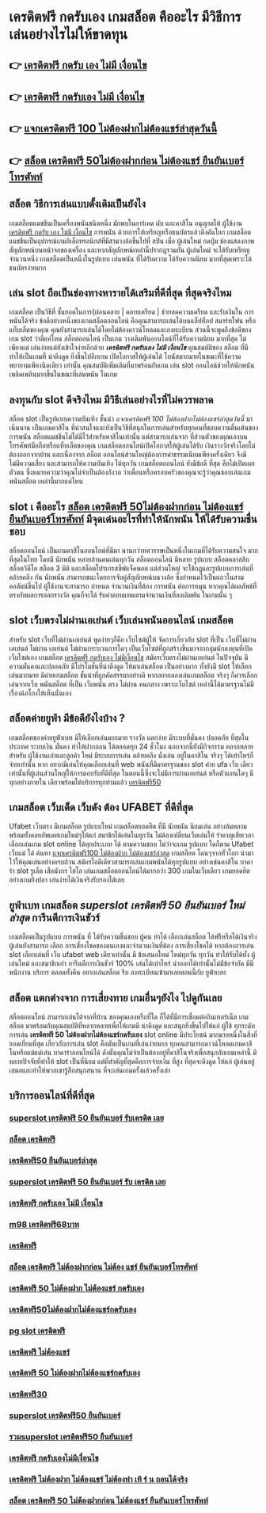 # เครดิตฟรี กดรับเอง  เกมสล็อต คืออะไร มีวิธีการเล่นอย่างไรไม่ให้ขาดทุน

## 👉 [เครดิตฟรี กดรับ เอง ไม่มี เงื่อนไข](https://ufabet-auto.io1.me)
## 👉 [เครดิตฟรี กดรับเอง ไม่มี เงื่อนไข](https://ufastar356.77m.io)
## 👉 [แจกเครดิตฟรี 100 ไม่ต้องฝากไม่ต้องแชร์ล่าสุดวันนี้](https://ufabet.77m.io)
## 👉 [สล็อต เครดิตฟรี 50ไม่ต้องฝากก่อน ไม่ต้องแชร์ ยืนยันเบอร์โทรศัพท์](https://ufabet.io1.me)

## สล็อต  วิธีการเล่นแบบดั้งเดิมเป็นยังไง

 เกมสล็อตแมชชีนเป็นเครื่องพนันชนิดหนึ่ง มักพบในอาร์เคด ผับ และคาสิโน อนุญาตให้ ผู้ใช้งาน  [เครดิตฟรี กดรับ เอง ไม่มี เงื่อนไข](https://ufastar356.77m.io) การพนัน ด้วยการใส่เหรียญหรือธนบัตรแล้วดึงคันโยก  เกมสล็อตแมชชีนเป็นอุปกรณ์เกมอิเล็กทรอนิกส์ที่มีสามวงล้อขึ้นไปที่ สปิน เมื่อ ผู้เล่นใหม่ กดปุ่ม ช่องแสดงภาพสัญลักษณ์บนหน้าจอของเครื่อง และหากสัญลักษณ์เหล่านี้ปรากฏรวมกัน  ผู้เล่นใหม่ จะได้รับเหรียญ จำนวนหนึ่ง  เกมสล็อตเป็นหนึ่งในรูปแบบ  เล่นพนัน ที่ได้รับความ  ได้รับความนิยม มากที่สุดเพราะได้ ธนบัตรง่ายมาก


## เล่น slot ถือเป็นช่องทางหารายได้เสริมที่ดีที่สุด ที่สุดจริงไหม

เกมสล็อต เป็นวิธีที่ ชั้นยอดในการ{ผ่อนคลาย | คลายเครียด | ช่วยลดความเครียด และรับเงินใน การพนันได้จริง ข้อดีอย่างหนึ่งของเกมสล็อตออนไลน์ คือคุณสามารถเล่นได้บนแล็ปท็อป สมาร์ทโฟน หรือแท็บเล็ตของคุณ คุณยังสามารถเล่นได้โดยไม่ต้องดาวน์โหลดและลงทะเบียน ส่วนนี้จะพูดถึงข้อดีของ เกม slot ว่าดีแค่ไหน  สล็อตออนไลน์ เป็นเกม  วางเดิมพันออนไลน์ที่ได้รับความนิยม มากที่สุด ไม่เพียงแต่ เล่นง่ายแต่ยังเข้าใจง่ายอีกด้วย ***เครดิตฟรี กดรับเอง ไม่มี เงื่อนไข*** คุณสมบัติของ สล็อต ที่มี ทำให้เป็นเกมที่ น่าดึงดูด ยิ่งขึ้นไปอีกเกม เปิดโอกาสให้ผู้เล่นได้ โบนัสมากมายในขณะที่ใช้ความพยายามเพียงนิดเดียว เท่านั้น คุณสมบัติเพิ่มเติมที่มาพร้อมกับเกม เล่น slot ออนไลน์ช่วยให้นักพนัน เพลิดเพลินมากขึ้นในขณะที่เล่นพนัน ในเกม


## ลงทุนกับ slot ดีจริงไหม มีวิธีเล่นอย่างไรที่ไม่ควรพลาด

 สล็อต slot เป็นรูปแบบความบันเทิง ชั้นนำ  *แจกเครดิตฟรี 100 ไม่ต้องฝากไม่ต้องแชร์ล่าสุดวันนี้* มาเนิ่นนาน เป็นเกมคาสิโน ที่น่าสนใจและยังเป็นวิธีที่สนุกในการเล่นสำหรับทุกคนที่ชอบความตื่นเต้นของการพนัน สล็อตแมชชีนไม่ได้มีไว้สำหรับคาสิโนเท่านั้น แต่สามารถเล่นจาก ที่ส่วนตัวของคุณเองบนโทรศัพท์มือถือหรือแท็บเล็ตของคุณ เกมสล็อตออนไลน์เปิดโอกาสให้ผู้เล่นได้รับ เงินรางวัลจริงโดยไม่ต้องออกจากบ้าน และเนื่องจาก สล็อต ออนไลน์ส่วนใหญ่ต้องการค่าธรรมเนียมเพียงครั้งเดียว จึงมี ไม่มีความเสี่ยง และสามารถให้ความบันเทิง  ได้ทุกวัน เกมสล็อตออนไลน์ ยังมีข้อดี ที่สุด คือไม่เปิดเผยตัวตน ซึ่งหมายความว่าคุณไม่จำเป็นต้องกังวล ว่าเพื่อนหรือครอบครัวของคุณจะรู้ว่าคุณชอบเล่นเกมพนันสล็อต เหล่านี้มากแค่ไหน


##  slot เ คืออะไร [สล็อต เครดิตฟรี 50ไม่ต้องฝากก่อน ไม่ต้องแชร์ ยืนยันเบอร์โทรศัพท์](https://heylink.me/madam168) มีจุดเด่นอะไรที่ทำให้นักพนัน ให้ได้รับความชื่นชอบ 

 สล็อตออนไลน์ เป็นเกมคาสิโนออนไลน์ที่มีมา นานกว่าทศวรรษเป็นหนึ่งในเกมที่ได้รับความสนใจ มากที่สุดในไทย โดยมี นักพนัน หลายล้านคนเล่นทุกวัน  สล็อตออนไลน์ มีหลาย รูปแบบ  สล็อตคลาสสิก สล็อตวิดีโอ สล็อต 3 มิติ และสล็อตโปรเกรสซีฟแจ็คพอต แต่ส่วนใหญ่ จะใช้กฎและรูปแบบการเล่นที่คล้ายคลึง กัน  นักพนัน สามารถชนะโดยการจับคู่สัญลักษณ์บนวงล้อ ซึ่งกำหนดไว้เป็นแถวในสามคอลัมน์ขึ้นไป  ผู้ใช้งานจะสามารถ กำหนด จำนวนเงินที่ต้อง การพนัน ต่อการหมุน หากคุณได้ผลลัพธ์ที่ตรงกับผลการออกรางวัล คุณก็จะได้ รับค่าตอบแทนตามจำนวนเงินที่ลงเดิมพัน ในเกมนั้น ๆ


##  slot เว็บตรงไม่ผ่านเอเย่นต์    เว็บเล่นพนันออนไลน์ เกมสล็อต

สำหรับ slot   เว็บที่ไม่ผ่านเอเย่นต์ พูดง่ายๆก็คือ เว็บไซต์ผู้ให้ จัดการเกี่ยวกับ slot  ที่เป็น  เว็บที่ไม่ผ่านเอเย่นต์ ไม่ผ่าน เอเย่นต์  ไม่ผ่านกระบวนการใดๆ เป็นเว็บไซต์ที่ถูกสร้างขึ้นมาจากกลุ่มนักลงทุนที่เปิดเว็บไซต์เอง เกมสล็อต   [เครดิตฟรี กดรับเอง ไม่มีเงื่อนไข](https://ufastar365.77m.io) สมัครเว็บตรงไม่ผ่านเอเย่นต์  ในปัจจุบัน มีความมั่นคงและปลอดภัย มีโปรโมชั่นที่น่าดึงดูด ให้มาเล่นสล็อต เป็นอย่างมาก ทั้งยังมี slot ให้เลือกเล่นมากมาย มีค่ายเกมสล็อต ชั้นนำที่ถูกคัดสรรมาอย่างดี หากอยากลองเล่นเกมสล็อต จริงๆ ก็ควรเลือกเล่นจากเว็บ พนันสล็อต ที่เป็น  เว็บพนัน ตรง   ไม่ผ่าน คนกลาง  เพราะเว็บไซต์ เหล่านี้ได้มาตรฐานไม่มีเรื่องฉ้อโกงให้เห็นนั่นเอง


## สล็อตค่ายยูฟ่า มีข้อดียังไงบ้าง ?
 เกมสล็อตของค่ายยูฟ่าเบท  มีให้เลือกเล่นมากมาย  รางวัล แตกง่าย มีระบบที่มั่นคง ปลอดภัย  ที่สุดในประเทศ  ระบบเงิน มั่นคง   ทำให้ฝากถอน ได้ตลอดทุก 24 ชั่วโมง นอกจากนี้ยังมีกิจกรรม หลากหลาย สำหรับ ผู้ใช้งานเก่าและลูกค้า ใหม่ มีระบบการเล่น  คล้ายคลึง  นั่งเล่น อยู่ในคาสิโน  จริงๆ ได้เท่าไหร่ก็จ่ายเท่านั้น หาก อยากมีเล่นให้คุณเลือกเล่นที่ web พนันที่มีมาตรฐานของ slot ค่าย ufa เว็บ เดียวเท่านั้นที่ผู้เล่นส่วนใหญ่ให้การตอบรับที่ดีที่สุด ในตอนนี้ซึ่งจะไม่มีการผ่านเอเย่นต์ หรือตัวแทนใดๆ มีทุกอย่างภายใน เดียวพร้อมให้บริการทุกท่านแล้ว [เครดิตฟรี50](https://heylink.me/madam168)

## เกมสล็อต  เว็บเด็ด เว็บดัง ต้อง  UFABET ที่ดีที่สุด

Ufabet เว็บตรง มีเกมสล็อต รูปแบบใหม่ เกมสล็อตยอดฮิต ที่มี นักพนัน นิยมเล่น อย่างล้มหลาม พร้อมทั้งคอยอัพเดทเกมใหม่ๆให้แก่ สมาชิกได้เล่นในทุกวัน   ไม่ต้องเปลี่ยนเว็บเล่นให้ รำคาญเสียเวลา เลือกเล่นเกม slot online ได้ทุกประเภท ได้ ตามความชอบ ไม่ว่าจะเกม รูปแบบ ใดก็ตาม  Ufabet เว็บแม่ ได้ ค้นหา [แจกเครดิตฟรี100 ไม่ต้องฝาก ไม่ต้องแชร์ล่าสุด](https://heylink.me/madam168) เกมสล็อต โดนๆจากทั่วโลก  นำมาไว้ให้คุณเล่นอย่างครบถ้วน  สมัครไอดีเดียวสามารถเล่นเกมพนันได้ทุกรูปแบบ  อย่างเช่นคาสิโน บาคาร่า  slot  รูเล็ต เสือมังกร ไฮโล เล่นเกมสล็อตออนไลน์ได้มากกว่า 300 เกมในเว็บเดียว เกมยอดฮิตอย่างเกมยิงปลา เล่นง่ายได้เงินจริงรับรองได้เลย


## ยูฟ่าเบท  เกมสล็อต *superslot เครดิตฟรี 50 ยืนยันเบอร์ ใหม่ ล่าสุด* การีนตีการเงินชัวร์

 เกมสล็อตเป็นรูปแบบ การพนัน ที่ ได้รับความชื่นชอบ ผู้คน ทำได้ เลือกเล่นสล็อต ได้ฟรีหรือได้เงินจริง ผู้เล่นยังสามารถ เลือก การเสี่ยงโชคของตนเองและจำนวนเงินที่ต้อง การเสี่ยงโชคได้ หากต้องการเล่น slot เลือกเล่นที่ เว็บ   ufabet   web เดียวเท่านั้น มี ข้อเสนอใหม่ ใหม่ทุกวัน ทุกวัน   ทำให้รับได้ทั้ง ผู้เล่นใหม่ และสมาชิกเก่า การีนตีการเงินชัวร์ 100% เล่นได้เท่าไหร่ นำออกได้เท่านั้นไม่มีข้อจำกัด มีมีพนักงาน บริการ ตลอดทั้งคืน  อยากเล่นสล็อต รีบ ลงทะเบียนเข้ามาเลยตอนนี้กับ ยูฟ่าเบท 


## สล็อต แตกต่างจาก การเสี่ยงทาย เกมอื่นๆยังไง ไปดูกันเลย

 สล็อตออนไลน์ สามารถเล่นได้จากที่บ้าน ของคุณเองหรือที่ใด ก็ได้ที่มีการเชื่อมต่ออินเทอร์เน็ต เกมสล็อต  มาพร้อมกับคุณสมบัติที่หลากหลายเพื่อให้เกมมี น่าดึงดูด และสนุกยิ่งขึ้นไปให้แก่ ผู้ใช้ ทุกระดับ การเล่น **เครดิตฟรี 50 ไม่ต้องฝากไม่ต้องแชร์กดรับเอง** slot online มีประโยชน์  มากมายหนึ่งในสิ่งที่ ยอดเยี่ยมที่สุด เกี่ยวกับการเล่น slot คือมันเป็นเกมที่เล่นง่ายมาก  ทุกคนสามารถดาวน์โหลดเกมคาสิโนหรือแม้แต่เล่น บาคาร่าออนไลน์ได้ ดังนั้นคุณไม่จำเป็นต้องอยู่ที่คาสิโนจริงเพื่อสนุกกับเกมเหล่านี้ มีหลายปัจจัยที่ทำให้ slot เป็นที่นิยม แต่ที่สำคัญที่สุดคือการจ่ายเงิน ที่สูง ที่สุดจะดึงดูด ให้แก่ ผู้เล่นอยู่เสมอและทำให้พวกเขารู้สึกสนุกสนาน ที่จะเล่นเกมครั้งแล้วครั้งเล่า


## บริการออนไลน์ที่ดีที่สุด

### [superslot เครดิตฟรี 50 ยืนยันเบอร์ รับเครดิต เลย](https://atom.io/themes/เครดิตฟรี%2050%20ไม่ต้องฝาก%20ไม่ต้องแชร์%20กดรับเอง%2050%20เครดิตฟรี%2050%20ไม่ต้องฝาก%20ไม่ต้องแชร์%20กดรับเอง%20100%20โบนัส%20150%)
### [สล็อต เครดิตฟรี](https://atom.io/themes/superslotเครดิตฟรี%2050%20ยืนยัน%20เบอร์%20ใหม่%20ล่าสุด%2050%20superslotเครดิตฟรี%2050%20ยืนยัน%20เบอร์%20ใหม่%20ล่าสุด%20100%20โบนัส%20150%)
### [เครดิตฟรี50 ยืนยันเบอร์ล่าสุด](https://atom.io/themes/เครดิตฟรี%2050%20เครดิตฟรี%20100%20โบนัส%20150%)
### [superslot เครดิตฟรี 50 ยืนยันเบอร์ รับ เครดิต เลย](https://atom.io/themes/superslot%20เครดิตฟรี50%2050%20superslot%20เครดิตฟรี50%20100%20โบนัส%20150%)
### [เครดิตฟรี กดรับเอง ไม่มี เงื่อนไข](https://atom.io/themes/m98%20เครดิตฟรี68บาท%2050%20m98%20เครดิตฟรี68บาท%20100%20โบนัส%20150%)
### [m98 เครดิตฟรี68บาท](https://atom.io/themes/superslot%20เครดิตฟรี%2050%20ยืนยันเบอร์%20ใหม่ล่าสุด%2050%20superslot%20เครดิตฟรี%2050%20ยืนยันเบอร์%20ใหม่ล่าสุด%20100%20โบนัส%20150%)
### [เครดิตฟรี](https://atom.io/themes/เครดิตฟรี50%20ยืนยันเบอร์ล่าสุด%2050%20เครดิตฟรี50%20ยืนยันเบอร์ล่าสุด%20100%20โบนัส%20150%)
### [สล็อต เครดิตฟรี ไม่ต้องฝากก่อน ไม่ต้อง แชร์ ยืนยันเบอร์โทรศัพท์](https://atom.io/themes/pg%20slotเครดิตฟรี%2050%20pg%20slotเครดิตฟรี%20100%20โบนัส%20150%)
### [เครดิตฟรี 50 ไม่ต้องฝาก ไม่ต้องแชร์ กดรับเอง](https://atom.io/themes/เครดิตฟรี%20ล่าสุด%2050%20เครดิตฟรี%20ล่าสุด%20100%20โบนัส%20150%)
### [เครดิตฟรี50ไม่ต้องฝากไม่ต้องแชร์กดรับเอง](https://atom.io/themes/superslot%20เครดิตฟรี50%20ยืนยันเบอร์%20ล่าสุด%2050%20superslot%20เครดิตฟรี50%20ยืนยันเบอร์%20ล่าสุด%20100%20โบนัส%20150%)
### [pg slot เครดิตฟรี](https://atom.io/themes/superslot%20666%20เครดิตฟรี%2050%20ยืนยันเบอร์%2050%20superslot%20666%20เครดิตฟรี%2050%20ยืนยันเบอร์%20100%20โบนัส%20150%)
### [เครดิตฟรี ไม่ต้องแชร์](https://atom.io/themes/เครดิตฟรี%20ไม่ต้องฝาก%20ไม่ต้องแชร์%202022%20กดรับเอง%2050%20เครดิตฟรี%20ไม่ต้องฝาก%20ไม่ต้องแชร์%202022%20กดรับเอง%20100%20โบนัส%20150%)
### [เครดิตฟรี 50 ไม่ต้องฝากไม่ต้องแชร์กดรับเอง](https://atom.io/themes/superslot%20666%20เครดิตฟรี50%20ยืนยันเบอร์%2050%20superslot%20666%20เครดิตฟรี50%20ยืนยันเบอร์%20100%20โบนัส%20150%)
### [เครดิตฟรี30](https://atom.io/themes/เครดิตฟรี%20กดรับเอง%2050%20เครดิตฟรี%20กดรับเอง%20100%20โบนัส%20150%)
### [superslot เครดิตฟรี50 ยืนยันเบอร์](https://atom.io/themes/เครดิตฟรี%2050%20ไม่ต้องฝากไม่ต้องแชร์%20กดรับเอง%2050%20เครดิตฟรี%2050%20ไม่ต้องฝากไม่ต้องแชร์%20กดรับเอง%20100%20โบนัส%20150%)
### [รวมsuperslot เครดิตฟรี50 ยืนยันเบอร์](https://atom.io/themes/เครดิตฟรี%20ไม่ต้องฝาก%20ไม่ต้องแชร์%202022%2050%20เครดิตฟรี%20ไม่ต้องฝาก%20ไม่ต้องแชร์%202022%20100%20โบนัส%20150%)
### [เครดิตฟรี กดรับเองไม่มีเงื่อนไข](https://atom.io/themes/แจกเครดิตฟรี%20100%20ไม่ต้องฝากไม่ต้องแชร์ล่าสุดวันนี้%2050%20แจกเครดิตฟรี%20100%20ไม่ต้องฝากไม่ต้องแชร์ล่าสุดวันนี้%20100%20โบนัส%20150%)
### [เครดิตฟรี ไม่ต้องฝาก ไม่ต้องแชร์ ไม่ต้องทำ เทิ ร์ น ถอนได้จริง](https://atom.io/themes/betflix%20joker%20เครดิตฟรี%2050%2050%20betflix%20joker%20เครดิตฟรี%2050%20100%20โบนัส%20150%)
### [สล็อต เครดิตฟรี 50 ไม่ต้องฝากก่อน ไม่ต้องแชร์ ยืนยันเบอร์โทรศัพท์](https://atom.io/themes/superslot%20เครดิตฟรี%2050%20ล่าสุด%2050%20superslot%20เครดิตฟรี%2050%20ล่าสุด%20100%20โบนัส%20150%)